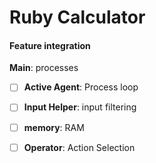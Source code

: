 # Ruby Calculator

#### Feature integration 

**Main**: processes 
- [ ] **Active Agent**: Process loop
- [ ] **Input Helper**: input filtering
- [ ] **memory**: RAM
- [ ] **Operator**: Action Selection


